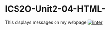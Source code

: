 # ICS2O-Unit2-04-HTML-
This displays messages on my webpage
[![linter](https://github.com/Roman-Cianci/ICS2O-Unit2-04-HTML/workflows/linter/badge.svg)](https://github.com/marketplace/actions/super-linter)
